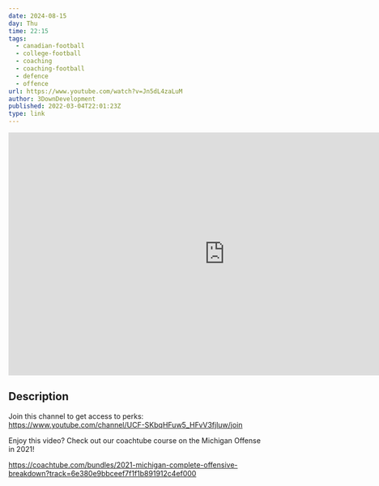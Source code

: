 ```yaml
---
date: 2024-08-15
day: Thu
time: 22:15
tags:
  - canadian-football
  - college-football
  - coaching
  - coaching-football
  - defence
  - offence
url: https://www.youtube.com/watch?v=Jn5dL4zaLuM
author: 3DownDevelopment
published: 2022-03-04T22:01:23Z
type: link
---
```


<iframe width="854" height="480" src="https://www.youtube.com/embed/Jn5dL4zaLuM" frameborder="0" allowfullscreen></iframe>

## Description
Join this channel to get access to perks:
https://www.youtube.com/channel/UCF-SKbqHFuw5_HFvV3fjluw/join

Enjoy this video? Check out our coachtube course on the Michigan Offense in 2021! 

https://coachtube.com/bundles/2021-michigan-complete-offensive-breakdown?track=6e380e9bbceef7f1f1b891912c4ef000